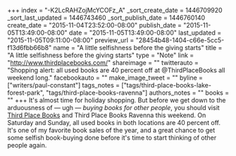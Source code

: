 +++
index = "-K2LcRAHZojMcYCOFz_A"
_sort_create_date = 1446709920
_sort_last_updated = 1446743460
_sort_publish_date = 1446760140
create_date = "2015-11-04T23:52:00-08:00"
publish_date = "2015-11-05T13:49:00-08:00"
date = "2015-11-05T13:49:00-08:00"
last_updated = "2015-11-05T09:11:00-08:00"
preview_url = "28454b48-1404-c66e-5cc5-f13d6fbb66b8"
name = "A little selfishness before the giving starts"
title = "A little selfishness before the giving starts"
type = "Note"
link = "http://www.thirdplacebooks.com/"
shareimage = ""
twitterauto = "Shopping alert: all used books are 40 percent off at @ThirdPlaceBooks all weekend long."
facebookauto = ""
make_image_tweet = ""
byline = ["writers/paul-constant"]
tags_notes = ["tags/third-place-books-lake-forest-park", "tags/third-place-books-ravenna"]
authors_notes = ""
books = ""
+++
It's almost time for holiday shopping. But before we get down to the arduousness of — ugh — *buying books for other people*, you should visit [Third Place Books](http://www.thirdplacebooks.com/) and Third Place Books Ravenna this weekend. On Saturday and Sunday, all used books in both locations are 40 percent off. It's one of my favorite book sales of the year, and a great chance to get some selfish book-buying done before it's time to start thinking of other people again.